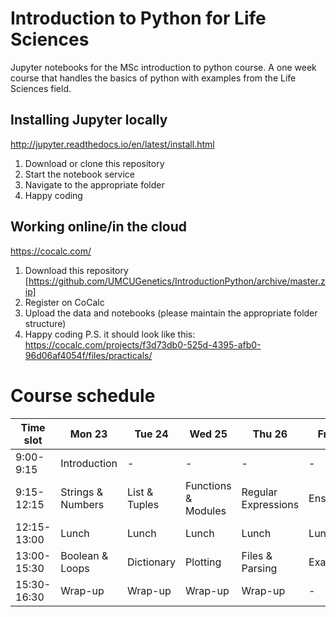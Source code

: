 # Introduction to Python for Life Sciences
Jupyter notebooks for the MSc introduction to python course.
A one week course that handles the basics of python with examples from the Life Sciences field.


## Installing Jupyter locally
http://jupyter.readthedocs.io/en/latest/install.html
1. Download or clone this repository
2. Start the notebook service
3. Navigate to the appropriate folder
4. Happy coding

## Working online/in the cloud
https://cocalc.com/
1. Download this repository [https://github.com/UMCUGenetics/IntroductionPython/archive/master.zip]
2. Register on CoCalc
3. Upload the data and notebooks (please maintain the appropriate folder structure)
4. Happy coding
P.S. it should look like this: https://cocalc.com/projects/f3d73db0-525d-4395-afb0-96d06af4054f/files/practicals/

# Course schedule
| Time slot   | Mon 23 | Tue 24 | Wed 25 | Thu 26 | Fri 27 |
| --- | --- | --- | --- | --- | --- |
| 9:00-9:15   | Introduction | - | - | - | - |
| 9:15-12:15  | Strings & Numbers | List & Tuples | Functions & Modules | Regular Expressions | Ensemble |
| 12:15-13:00 | Lunch | Lunch | Lunch | Lunch | Lunch |
| 13:00-15:30 | Boolean & Loops | Dictionary | Plotting | Files & Parsing | Exam |
| 15:30-16:30 | Wrap-up | Wrap-up | Wrap-up | Wrap-up | - | 


